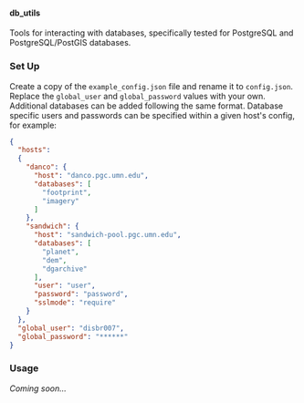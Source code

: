 #### db_utils
Tools for interacting with databases, specifically tested for 
PostgreSQL and PostgreSQL/PostGIS databases.

### Set Up
Create a copy of the `example_config.json` file and rename it to
`config.json`. Replace the `global_user` and `global_password` 
values with your own. Additional databases can be added following 
the same format. Database specific users and passwords can be 
specified within a given host's config, for example:
```json
{
  "hosts":
  {
    "danco": {
      "host": "danco.pgc.umn.edu",
      "databases": [
        "footprint",
        "imagery"
      ]
    },
    "sandwich": {
      "host": "sandwich-pool.pgc.umn.edu",
      "databases": [
        "planet",
        "dem",
        "dgarchive"
      ],
      "user": "user",
      "password": "password",
      "sslmode": "require"
    }
  },
  "global_user": "disbr007",
  "global_password": "******"
}
```

### Usage
*Coming soon...*